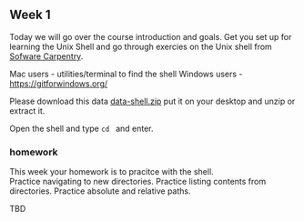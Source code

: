 ## Week 1

Today we will go over the course introduction and goals. Get you set up for learning the Unix Shell and go through exercies on the Unix shell from [Sofware Carpentry](http://swcarpentry.github.io/shell-novice/).

Mac users - utilities/terminal  to find the shell
Windows users - https://gitforwindows.org/

Please download this data [data-shell.zip](http://swcarpentry.github.io/shell-novice/data/data-shell.zip) put it on your desktop and unzip or extract it.  

Open the shell and type  ```cd ```  and enter.

### homework
This week your homework is to pracitce with the shell.  
  Practice navigating to new directories. 
  Practice listing contents from directories.
  Practice absolute and relative paths.
  
TBD
